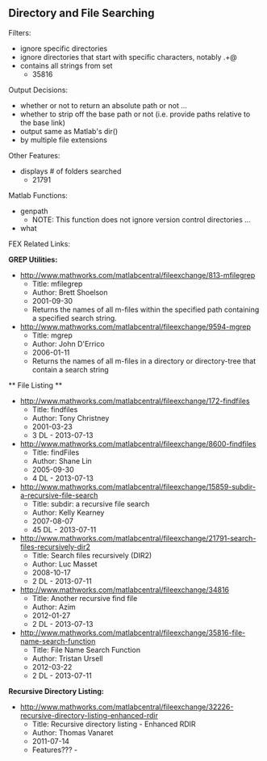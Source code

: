 ## Directory and File Searching ##

Filters:
- ignore specific directories
- ignore directories that start with specific characters, notably .+@
- contains all strings from set
  - 35816

Output Decisions:
- whether or not to return an absolute path or not ...
- whether to strip off the base path or not (i.e. provide paths relative to the base link)
- output same as Matlab's dir() 
- by multiple file extensions

Other Features:
- displays # of folders searched
  - 21791

Matlab Functions:

- genpath
  - NOTE: This function does not ignore version control directories ...
- what

FEX Related Links:

**GREP Utilities:**

- http://www.mathworks.com/matlabcentral/fileexchange/813-mfilegrep
  - Title: mfilegrep
  - Author: Brett Shoelson
  - 2001-09-30
  - Returns the names of all m-files within the specified path containing a specified search string.
- http://www.mathworks.com/matlabcentral/fileexchange/9594-mgrep
  - Title: mgrep
  - Author: John D'Errico
  - 2006-01-11
  - Returns the names of all m-files in a directory or directory-tree that contain a search string

** File Listing **
- http://www.mathworks.com/matlabcentral/fileexchange/172-findfiles
  - Title: findfiles
  - Author: Tony Christney
  - 2001-03-23
  - 3 DL - 2013-07-13
- http://www.mathworks.com/matlabcentral/fileexchange/8600-findfiles
  - Title: findFiles
  - Author: Shane Lin
  - 2005-09-30
  - 4 DL - 2013-07-13
- http://www.mathworks.com/matlabcentral/fileexchange/15859-subdir-a-recursive-file-search
  - Title: subdir: a recursive file search
  - Author: Kelly Kearney
  - 2007-08-07
  - 45 DL - 2013-07-11
- http://www.mathworks.com/matlabcentral/fileexchange/21791-search-files-recursively-dir2
  - Title: Search files recursively (DIR2)
  - Author: Luc Masset
  - 2008-10-17
  - 2 DL - 2013-07-11
- http://www.mathworks.com/matlabcentral/fileexchange/34816
  - Title: Another recursive find file
  - Author: Azim
  - 2012-01-27
  - 2 DL - 2013-07-13
- http://www.mathworks.com/matlabcentral/fileexchange/35816-file-name-search-function
  - Title: File Name Search Function
  - Author: Tristan Ursell
  - 2012-03-22
  - 2 DL - 2013-07-11

**Recursive Directory Listing:**

- http://www.mathworks.com/matlabcentral/fileexchange/32226-recursive-directory-listing-enhanced-rdir
  - Title: Recursive directory listing - Enhanced RDIR
  - Author: Thomas Vanaret
  - 2011-07-14
  - Features??? - 
  
